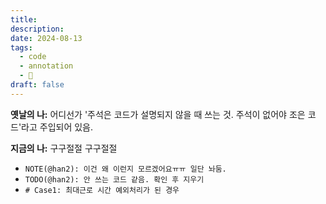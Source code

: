 ```yaml
---
title: 
description: 
date: 2024-08-13
tags:
  - code
  - annotation
  - 🌱
draft: false
---
```


**옛날의 나:** 어디선가 '주석은 코드가 설명되지 않을 때 쓰는 것. 주석이 없어야 조은 코드'라고 주입되어 있음.

**지금의 나:** 구구절절 구구절절 
- `NOTE(@han2): 이건 왜 이런지 모르겠어요ㅠㅠ 일단 놔둠.` 
- `TODO(@han2): 안 쓰는 코드 같음. 확인 후 지우기` 
- `# Case1: 최대근로 시간 예외처리가 된 경우`
